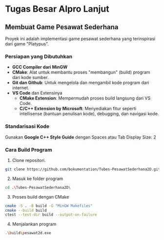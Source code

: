 # Tugas Besar Alpro Lanjut

## Membuat Game Pesawat Sederhana
Proyek ini adalah implementasi game pesawat sederhana yang terinspirasi dari game "Platypus".

### Persiapan yang Dibutuhkan
- **GCC Compiler dari MinGW**
- **CMake**:  Alat untuk membantu proses "membangun" (build) program dari kode sumber.
- **Git dan Github**: Untuk mengelola dan mengambil kode program dari internet.
- **VS Code** dan Extensinya
  - **CMake Extension**: Mempermudah proses build langsung dari VS Code.
  - **C/C++ Extension by Microsoft**: Menyediakan fitur seperti intellisense (bantuan penulisan kode), debugging, dan navigasi kode.

### Standarisasi Kode
Gunakan **Google C++ Style Guide**
dengan Spaces atau Tab Display Size: 2

### Cara Build Program

1. Clone repositori.
```bash
git clone https://github.com/bokumentation/Tubes-PesawatSederhana2D.git
```
2. Masuk ke folder program
```bash
cd .\Tubes-PesawatSederhana2D\ 
```
3. Proses build dengan CMake
```bash
cmake -S . -B build -G "MinGW Makefiles"
cmake --build build
ctest --test-dir build --output-on-failure
```
4. Menjalankan program
```bash
.\build\pesawat2d.exe
```